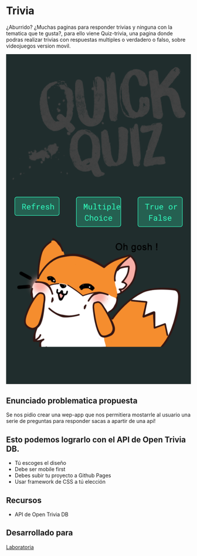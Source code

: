 # Trivia

¿Aburrido? ¿Muchas paginas para responder trivias y ninguna con la tematica que te gusta?, para ello viene Quiz-trivia, una pagina donde podras realizar trivias con respuestas multiples o verdadero o falso, sobre videojuegos version movil.

![trivia preview](assets/img/trivia.png)

## Enunciado problematica propuesta

Se nos pidio crear una wep-app que nos permitiera mostarrle al usuario una serie de preguntas para responder sacas a apartir de una api!

## Esto podemos lograrlo con el API de Open Trivia DB.

* Tú escoges el diseño
* Debe ser mobile first
* Debes subir tu proyecto a Github Pages
* Usar framework de CSS a tú elección

## Recursos

* API de Open Trivia DB

## Desarrollado para
[Laboratoria](http://www.laboratoria.la/)
